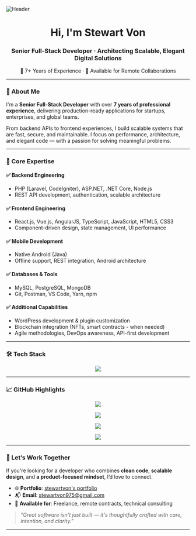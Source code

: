 ![Header](https://github.com/partner20307/partner20307/assets/105185902/863fac04-75b2-4020-8594-a16512914d7e)

<h1 align="center">Hi, I'm Stewart Von</h1>
<h3 align="center">Senior Full-Stack Developer · Architecting Scalable, Elegant Digital Solutions</h3>

<p align="center">
  🔹 7+ Years of Experience · 💼 Available for Remote Collaborations
</p>

---

### 💼 About Me

I'm a **Senior Full-Stack Developer** with over **7 years of professional experience**, delivering production-ready applications for startups, enterprises, and global teams.

From backend APIs to frontend experiences, I build scalable systems that are fast, secure, and maintainable. I focus on performance, architecture, and elegant code — with a passion for solving meaningful problems.

---

### 🚀 Core Expertise

#### ✅ Backend Engineering
- PHP (Laravel, CodeIgniter), ASP.NET, .NET Core, Node.js
- REST API development, authentication, scalable architecture

#### ✅ Frontend Engineering
- React.js, Vue.js, AngularJS, TypeScript, JavaScript, HTML5, CSS3
- Component-driven design, state management, UI performance

#### ✅ Mobile Development
- Native Android (Java)
- Offline support, REST integration, Android architecture

#### ✅ Databases & Tools
- MySQL, PostgreSQL, MongoDB
- Git, Postman, VS Code, Yarn, npm

#### ✅ Additional Capabilities
- WordPress development & plugin customization
- Blockchain integration (NFTs, smart contracts - when needed)
- Agile methodologies, DevOps awareness, API-first development

---

### 🛠️ Tech Stack

<p align="center">
  <img src="https://skillicons.dev/icons?i=html,css,js,ts,php,laravel,codeigniter,wordpress,dotnet,csharp,nodejs,react,vue,angularjs,android,mysql,postgres,mongodb,git,postman,vscode,yarn,npm" />
</p>

---

### 📈 GitHub Highlights

<p align="center">
  <img src="https://github-readme-stats.vercel.app/api/top-langs/?username=stewartvon&layout=compact&theme=tokyonight" />
</p>

<p align="center">
  <img src="https://github-readme-stats.vercel.app/api?username=stewartvon&show_icons=true&theme=tokyonight&hide_border=true&include_all_commits=true&count_private=true" />
</p>

<p align="center">
  <img src="https://github-readme-stats.vercel.app/api/wakatime?username=stewartvon&theme=tokyonight&hide_border=true" />
</p>

<p align="center">
  <img src="https://github-contribution-grid-snake.vercel.app/?user=stewartvon&theme=tokyo-night" />
</p>

---

### 🤝 Let’s Work Together

If you're looking for a developer who combines **clean code**, **scalable design**, and **a product-focused mindset**, I’d love to connect.

- 🌐 **Portfolio**: [stewartvon's portfolio](https://portfolio-full-stack-sepia.vercel.app/)
- 📬 **Email**: [stewartvon975@gmail.com](mailto:stewartvon975@gmail.com)
- 💼 **Available for**: Freelance, remote contracts, technical consulting

> *"Great software isn't just built — it's thoughtfully crafted with care, intention, and clarity."*

---

<!--
**stewartvon/stewartvon** is a ✨ special ✨ repository because its `README.md` appears on your GitHub profile.

This README is designed to reflect my experience, mindset, and development standards. Thanks for reading!
-->
